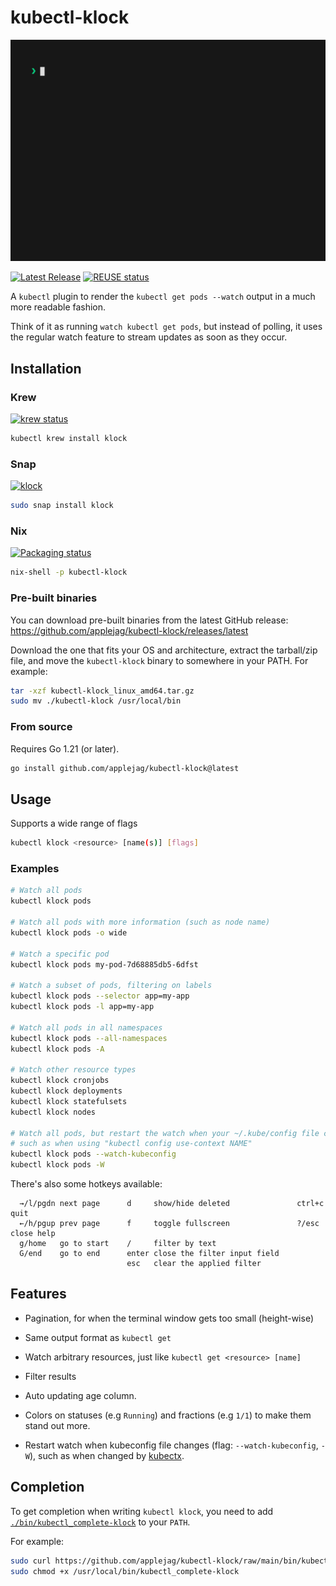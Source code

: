 <!--
SPDX-FileCopyrightText: 2023 Kalle Fagerberg

SPDX-License-Identifier: CC-BY-4.0
-->

# kubectl-klock

![demonstration animation](docs/demo.gif)

[![Latest Release](https://img.shields.io/github/release/applejag/kubectl-klock.svg)](https://github.com/applejag/kubectl-klock/releases)
[![REUSE status](https://api.reuse.software/badge/github.com/applejag/kubectl-klock)](https://api.reuse.software/info/github.com/applejag/kubectl-klock)

A `kubectl` plugin to render the `kubectl get pods --watch` output in a
much more readable fashion.

Think of it as running `watch kubectl get pods`, but instead of polling,
it uses the regular watch feature to stream updates as soon as they occur.

## Installation

### Krew

[![krew status](https://img.shields.io/badge/dynamic/yaml?url=https%3A%2F%2Fgithub.com%2Fkubernetes-sigs%2Fkrew-index%2Fraw%2Fmaster%2Fplugins%2Fklock.yaml&query=spec.version&logo=data%3Aimage%2Fpng%3Bbase64%2CiVBORw0KGgoAAAANSUhEUgAAABAAAAAQCAMAAAAoLQ9TAAACPVBMVEVHcEwRR3sHR4B6ruEEP3UkW48QRnssZp1Vir4TToQlW5AYV5A1cqoEP3ZXjMD%2F%2F%2F8TToUtZ50HSIEKT4uCncErdbIYaa0hY50tWHwGUY93te0FLk0onfcFL08Rab8SkO8tV3oMl%2F4fnv4hXaIqov8Qa8IjW5wDK0wDL1MPju45qP7%2F9%2F9Pr%2F0SXpwXY6Fck8dTl9Ignv0Qmf8ETosJQnk0fLkkb60RWJIPk%2FYsWX4TQmYRRG1Wo%2BRctv8lVXwHZKkEM1dWh7T4%2F%2F8KVJIxZZgFN2sgaqdYmdIIUY4Pcc4xcqooh9QdYLAFOWwEe9YUlfcqXZErX5IAQXoAK0sASogARoEATo4AKUkARoIAOnEAM2YAUpMAKEcAKEYAJkQAQHkALE0ANGcAU5YAS4gBRoIBTIkAXaYAVJgBPGwAarwAWaABLE4BMVYAUpUAgOABRHkBR4MBK04BSocBOG0BQ30BN2sBSYQANmkAetcAcccAKUgAK00AO3EBNWABiOwAPXQALlUAVpkAWZ0AKEoATZAAJ0UAZbMEkfoAK0wAYqwASYgAKkoARH8EkvoAOnAAPGsBP3cBN2wAMmQAU5gAOmYAM2cAQXsAN2wAN2AAcMMANmoAhegANFsANmAARHcANWkAg%2BQAO3AAMmUAU5oAfdkANmsAabwAOW8BSIQAQnoAZa8AMVcAOWQAgeAAVZUAMFUALU8Ai%2FIATpAAP3cAQXwAft4AcssASIUAg%2BYAb8UANGgCN20AOnMAZLQAd9LE9of%2BAAAAUnRSTlMA6fcJ%2FH7qUxbDe6w8%2BxUCwFH27QhUqYRZ9wn5Xvnt41nlm5Zm8o%2F%2B%2FvQvARTErQwXgc389T2A7NVSwesVEH31%2BxUC7Uz7hg32%2BkxzrPv92GBgoriJcQAAAQFJREFUGNNjYAABPi5GNlYOBhgQERTgjYxk4WRnBvG0tWTEhOKDQICJm4efgUFFsb2uMjc0NCIiIjRFWFyfQb6zsa0iLzM9JCQkOaTHxIVBrrm1tiwrLSksLKxownzXAAY19bi47IzU6OiwkolRUb6BDArSsTGxMTn5BcWTFiUm7vZhkJANB4KqwtKWxVt2Re3xZFDWCAaC7uryrmVbd%2B7d58%2Bg2tCREJwwp79m6tJN23b4eTNoNk2ZMW%2FVkpmTI6cv37zdw4tBqXf2go1r182d1Vc%2FbYWzmzuDjqGRhf2aDesXxodK6pk6gXxja2Np5bB6pbGuqBTcv4521uZmBmAmAERnUiB8Vh3oAAAAAElFTkSuQmCC&label=krew)](https://krew.sigs.k8s.io/plugins/)

```sh
kubectl krew install klock
```

### Snap

[![klock](https://snapcraft.io/klock/badge.svg)](https://snapcraft.io/klock)

```sh
sudo snap install klock
```

### Nix

[![Packaging status](https://repology.org/badge/vertical-allrepos/kubectl-klock.svg?header=)](https://repology.org/project/kubectl-klock/versions)

```sh
nix-shell -p kubectl-klock
```

### Pre-built binaries

You can download pre-built binaries from the latest GitHub release: <https://github.com/applejag/kubectl-klock/releases/latest>

Download the one that fits your OS and architecture, extract the
tarball/zip file, and move the `kubectl-klock` binary to somewhere in your PATH.
For example:

```sh
tar -xzf kubectl-klock_linux_amd64.tar.gz
sudo mv ./kubectl-klock /usr/local/bin
```

### From source

Requires Go 1.21 (or later).

```sh
go install github.com/applejag/kubectl-klock@latest
```

## Usage

Supports a wide range of flags

```sh
kubectl klock <resource> [name(s)] [flags]
```

### Examples

```sh
# Watch all pods
kubectl klock pods

# Watch all pods with more information (such as node name)
kubectl klock pods -o wide

# Watch a specific pod
kubectl klock pods my-pod-7d68885db5-6dfst

# Watch a subset of pods, filtering on labels
kubectl klock pods --selector app=my-app
kubectl klock pods -l app=my-app

# Watch all pods in all namespaces
kubectl klock pods --all-namespaces
kubectl klock pods -A

# Watch other resource types
kubectl klock cronjobs
kubectl klock deployments
kubectl klock statefulsets
kubectl klock nodes

# Watch all pods, but restart the watch when your ~/.kube/config file changes,
# such as when using "kubectl config use-context NAME"
kubectl klock pods --watch-kubeconfig
kubectl klock pods -W
```

There's also some hotkeys available:

```text
  →/l/pgdn next page      d     show/hide deleted               ctrl+c quit
  ←/h/pgup prev page      f     toggle fullscreen               ?/esc  close help
  g/home   go to start    /     filter by text
  G/end    go to end      enter close the filter input field
                          esc   clear the applied filter
```

## Features

- Pagination, for when the terminal window gets too small (height-wise)

- Same output format as `kubectl get`

- Watch arbitrary resources, just like `kubectl get <resource> [name]`

- Filter results

- Auto updating age column.

- Colors on statuses (e.g `Running`) and fractions (e.g `1/1`) to make
  them stand out more.

- Restart watch when kubeconfig file changes (flag: `--watch-kubeconfig`, `-W`),
  such as when changed by [kubectx](https://github.com/ahmetb/kubectx).

## Completion

To get completion when writing `kubectl klock`, you need to add
[`./bin/kubectl_complete-klock`](./bin/kubectl_complete-klock)
to your `PATH`.

For example:

```sh
sudo curl https://github.com/applejag/kubectl-klock/raw/main/bin/kubectl_complete-klock -o /usr/local/bin/kubectl_complete-klock
sudo chmod +x /usr/local/bin/kubectl_complete-klock
```
